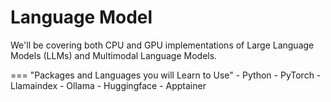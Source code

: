 # Language Model

We'll be covering both CPU and GPU implementations of Large Language Models (LLMs) and Multimodal Language Models.

=== "Packages and Languages you will Learn to Use"
    - Python
    - PyTorch
    - Llamaindex
    - Ollama
    - Huggingface
    - Apptainer

